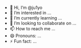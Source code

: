- 👋 Hi, I’m @ju1yo
- 👀 I’m interested in ...
- 🌱 I’m currently learning ...
- 💞️ I’m looking to collaborate on ...
- 📫 How to reach me ...
- 😄 Pronouns: ...
- ⚡ Fun fact: ...

<!---
ju1yo/ju1yo is a ✨ special ✨ repository because its `README.md` (this file) appears on your GitHub profile.
You can click the Preview link to take a look at your changes.
--->

